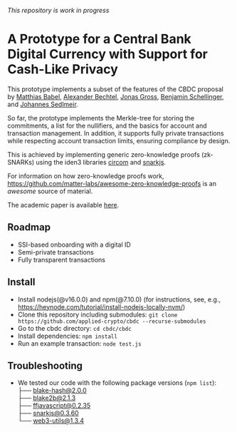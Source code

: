 *This repository is work in progress*
# A Prototype for a Central Bank Digital Currency with Support for Cash-Like Privacy
This prototype implements a subset of the features of the CBDC proposal by [Matthias Babel](https://www.linkedin.com/in/matthiasbabel/), [Alexander Bechtel](https://www.linkedin.com/in/alexanderbechtel/), [Jonas Gross](https://www.linkedin.com/in/jonasgross94/), [Benjamin Schellinger](https://www.linkedin.com/in/benjamin-schellinger-a35684125/), and [Johannes Sedlmeir](https://www.linkedin.com/in/johannes-sedlmeir/).

So far, the prototype implements the Merkle-tree for storing the commitments, a list for the nullifiers, and the basics for 
account and transaction management. In addition, it supports fully private transactions while respecting 
account transaction limits, ensuring compliance by design.

This is achieved by implementing generic zero-knowledge proofs (zk-SNARKs) using the iden3 libraries [circom](https://github.com/iden3/circom) and [snarkjs](https://github.com/iden3/snarkjs).

For information on how zero-knowledge proofs work, https://github.com/matter-labs/awesome-zero-knowledge-proofs is an *awesome* source of material. 

The academic paper is available [here](https://insert_link_to_SSRN.com).

## Roadmap
- SSI-based onboarding with a digital ID
- Semi-private transactions
- Fully transparent transactions

## Install
- Install nodejs(@v16.0.0) and npm(@7.10.0) (for instructions, see, e.g., https://heynode.com/tutorial/install-nodejs-locally-nvm/)
- Clone this repository including submodules: ``git clone https://github.com/applied-crypto/cbdc --recurse-submodules``
- Go to the cbdc directory: ``cd cbdc/cbdc``
- Install dependencies: ``npm install``
- Run an example transaction: ``node test.js``

## Troubleshooting
- We tested our code with the following package versions (``npm list``):  
  ├── blake-hash@2.0.0  
  ├── blake2b@2.1.3  
  ├── ffjavascript@0.2.35  
  ├── snarkjs@0.3.60  
  └── web3-utils@1.3.4  


